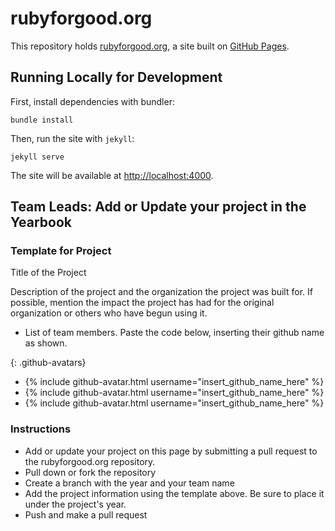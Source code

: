 # rubyforgood.org

This repository holds [rubyforgood.org](http://rubyforgood.org), a site built on [GitHub Pages](https://pages.github.com/).

## Running Locally for Development

First, install dependencies with bundler:

```
bundle install
```

Then, run the site with `jekyll`:

```
jekyll serve
```

The site will be available at [http://localhost:4000](http://localhost:4000).

## Team Leads: Add or Update your project in the Yearbook

### Template for Project

  Title of the Project

  Description of the project and the organization the project was built for. If possible, mention the impact the project has had for the original organization or others who have begun using it.

  * List of team members. Paste the code below, inserting their github name as shown.
  
  {: .github-avatars}
  - {% include github-avatar.html username="insert_github_name_here" %}
  - {% include github-avatar.html username="insert_github_name_here" %}
  - {% include github-avatar.html username="insert_github_name_here" %}

### Instructions

  * Add or update your project on this page by submitting a pull request to the rubyforgood.org repository.
  * Pull down or fork the repository
  * Create a branch with the year and your team name
  * Add the project information using the template above. Be sure to place it under the project's year.
  * Push and make a pull request
